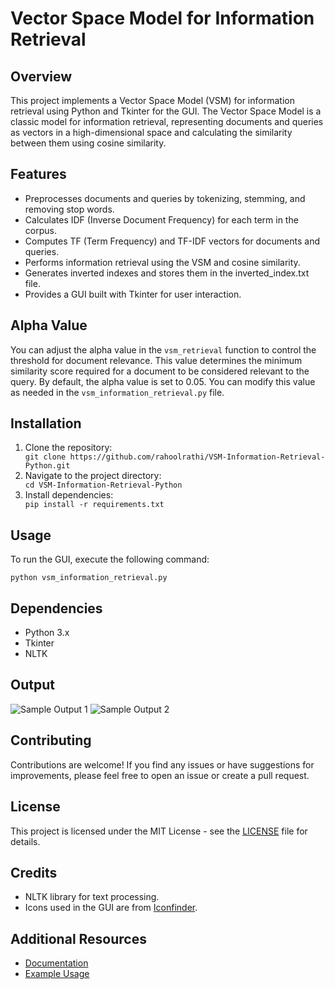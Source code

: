<!DOCTYPE html>
<html lang="en">
<head>
    <meta charset="UTF-8">
    <meta name="viewport" content="width=device-width, initial-scale=1.0">
    <title>Vector Space Model for Information Retrieval</title>
</head>
<body>

<h1>Vector Space Model for Information Retrieval</h1>

<h2>Overview</h2>

<p>This project implements a Vector Space Model (VSM) for information retrieval using Python and Tkinter for the GUI. The Vector Space Model is a classic model for information retrieval, representing documents and queries as vectors in a high-dimensional space and calculating the similarity between them using cosine similarity.</p>

<h2>Features</h2>

<ul>
    <li>Preprocesses documents and queries by tokenizing, stemming, and removing stop words.</li>
    <li>Calculates IDF (Inverse Document Frequency) for each term in the corpus.</li>
    <li>Computes TF (Term Frequency) and TF-IDF vectors for documents and queries.</li>
    <li>Performs information retrieval using the VSM and cosine similarity.</li>
    <li>Generates inverted indexes and stores them in the inverted_index.txt file.</li>
    <li>Provides a GUI built with Tkinter for user interaction.</li>
</ul>

<h2>Alpha Value</h2>

<p>You can adjust the alpha value in the <code>vsm_retrieval</code> function to control the threshold for document relevance. This value determines the minimum similarity score required for a document to be considered relevant to the query. By default, the alpha value is set to 0.05. You can modify this value as needed in the <code>vsm_information_retrieval.py</code> file.</p>

<h2>Installation</h2>

<ol>
    <li>Clone the repository:</li>
    <code>git clone https://github.com/rahoolrathi/VSM-Information-Retrieval-Python.git</code>
    <li>Navigate to the project directory:</li>
    <code>cd VSM-Information-Retrieval-Python</code>
    <li>Install dependencies:</li>
    <code>pip install -r requirements.txt</code>
</ol>

<h2>Usage</h2>

<p>To run the GUI, execute the following command:</p>
<code>python vsm_information_retrieval.py</code>

<h2>Dependencies</h2>

<ul>
    <li>Python 3.x</li>
    <li>Tkinter</li>
    <li>NLTK</li>
</ul>

<h2>Output</h2>

<img src="https://github.com/rahoolrathi/VSM-Information-Retrieval-Python/assets/129182364/e22a8cef-c60e-4565-9607-c8f978f43626" alt="Sample Output 1">
<img src="https://github.com/rahoolrathi/VSM-Information-Retrieval-Python/assets/129182364/9b7ba950-ff00-4aa5-9fb0-5910561e6163" alt="Sample Output 2">

<h2>Contributing</h2>

<p>Contributions are welcome! If you find any issues or have suggestions for improvements, please feel free to open an issue or create a pull request.</p>

<h2>License</h2>

<p>This project is licensed under the MIT License - see the <a href="LICENSE">LICENSE</a> file for details.</p>

<h2>Credits</h2>

<ul>
    <li>NLTK library for text processing.</li>
    <li>Icons used in the GUI are from <a href="https://www.iconfinder.com/">Iconfinder</a>.</li>
</ul>

<h2>Additional Resources</h2>

<ul>
    <li><a href="https://github.com/rahoolrathi/VSM-Information-Retrieval-Python/docs">Documentation</a></li>
    <li><a href="https://github.com/rahoolrathi/VSM-Information-Retrieval-Python/examples">Example Usage</a></li>
</ul>

</body>
</html>
